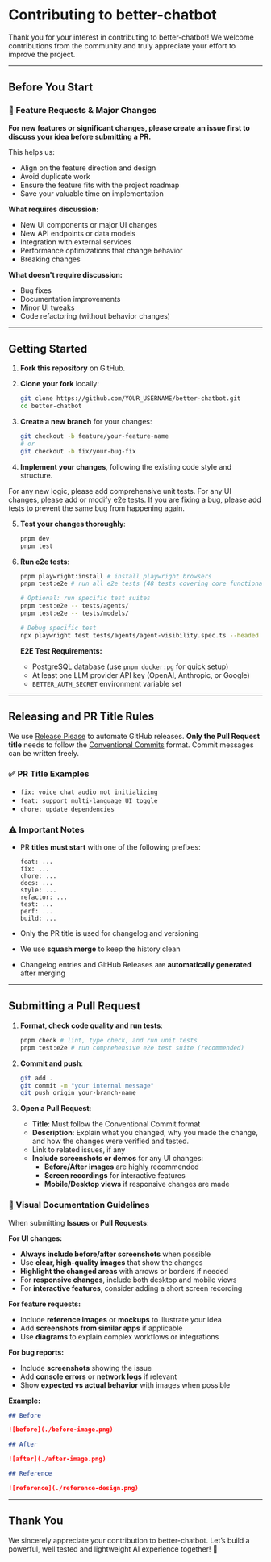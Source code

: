 # Contributing to better-chatbot

Thank you for your interest in contributing to better-chatbot! We welcome contributions from the community and truly appreciate your effort to improve the project.

---

## Before You Start

### 🚨 Feature Requests & Major Changes

**For new features or significant changes, please create an issue first to discuss your idea before submitting a PR.**

This helps us:

- Align on the feature direction and design
- Avoid duplicate work
- Ensure the feature fits with the project roadmap
- Save your valuable time on implementation

**What requires discussion:**

- New UI components or major UI changes
- New API endpoints or data models
- Integration with external services
- Performance optimizations that change behavior
- Breaking changes

**What doesn't require discussion:**

- Bug fixes
- Documentation improvements
- Minor UI tweaks
- Code refactoring (without behavior changes)

---

## Getting Started

1. **Fork this repository** on GitHub.

2. **Clone your fork** locally:

   ```bash
   git clone https://github.com/YOUR_USERNAME/better-chatbot.git
   cd better-chatbot
   ```

3. **Create a new branch** for your changes:

   ```bash
   git checkout -b feature/your-feature-name
   # or
   git checkout -b fix/your-bug-fix
   ```

4. **Implement your changes**, following the existing code style and structure.

For any new logic, please add comprehensive unit tests. For any UI changes, please add or modify e2e tests.
If you are fixing a bug, please add tests to prevent the same bug from happening again.

5. **Test your changes thoroughly**:

   ```bash
   pnpm dev
   pnpm test
   ```

6. **Run e2e tests**:

   ```bash
   pnpm playwright:install # install playwright browsers
   pnpm test:e2e # run all e2e tests (48 tests covering core functionality)

   # Optional: run specific test suites
   pnpm test:e2e -- tests/agents/
   pnpm test:e2e -- tests/models/

   # Debug specific test
   npx playwright test tests/agents/agent-visibility.spec.ts --headed
   ```

   **E2E Test Requirements:**

   - PostgreSQL database (use `pnpm docker:pg` for quick setup)
   - At least one LLM provider API key (OpenAI, Anthropic, or Google)
   - `BETTER_AUTH_SECRET` environment variable set

---

## Releasing and PR Title Rules

We use [Release Please](https://github.com/googleapis/release-please) to automate GitHub releases.
**Only the Pull Request title** needs to follow the [Conventional Commits](https://www.conventionalcommits.org/) format. Commit messages can be written freely.

### ✅ PR Title Examples

- `fix: voice chat audio not initializing`
- `feat: support multi-language UI toggle`
- `chore: update dependencies`

### ⚠️ Important Notes

- PR **titles must start** with one of the following prefixes:

  ```
  feat: ...
  fix: ...
  chore: ...
  docs: ...
  style: ...
  refactor: ...
  test: ...
  perf: ...
  build: ...
  ```

- Only the PR title is used for changelog and versioning

- We use **squash merge** to keep the history clean

- Changelog entries and GitHub Releases are **automatically generated** after merging

---

## Submitting a Pull Request

1. **Format, check code quality and run tests**:

   ```bash
   pnpm check # lint, type check, and run unit tests
   pnpm test:e2e # run comprehensive e2e test suite (recommended)
   ```

2. **Commit and push**:

   ```bash
   git add .
   git commit -m "your internal message"
   git push origin your-branch-name
   ```

3. **Open a Pull Request**:

   - **Title**: Must follow the Conventional Commit format
   - **Description**: Explain what you changed, why you made the change, and how the changes were verified and tested.
   - Link to related issues, if any
   - **Include screenshots or demos** for any UI changes:
     - **Before/After images** are highly recommended
     - **Screen recordings** for interactive features
     - **Mobile/Desktop views** if responsive changes are made

### 📸 Visual Documentation Guidelines

When submitting **Issues** or **Pull Requests**:

**For UI changes:**

- **Always include before/after screenshots** when possible
- Use **clear, high-quality images** that show the changes
- **Highlight the changed areas** with arrows or borders if needed
- For **responsive changes**, include both desktop and mobile views
- For **interactive features**, consider adding a short screen recording

**For feature requests:**

- Include **reference images** or **mockups** to illustrate your idea
- Add **screenshots from similar apps** if applicable
- Use **diagrams** to explain complex workflows or integrations

**For bug reports:**

- Include **screenshots** showing the issue
- Add **console errors** or **network logs** if relevant
- Show **expected vs actual behavior** with images when possible

**Example:**

```markdown
## Before

![before](./before-image.png)

## After

![after](./after-image.png)

## Reference

![reference](./reference-design.png)
```

---

## Thank You

We sincerely appreciate your contribution to better-chatbot.
Let’s build a powerful, well tested and lightweight AI experience together! 🚀
